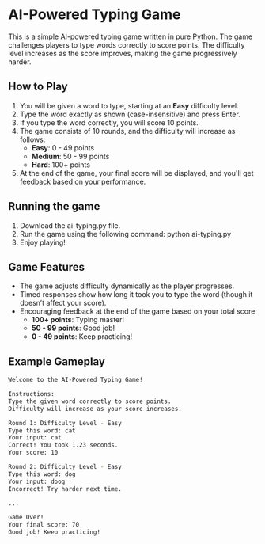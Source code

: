 # AI-Powered Typing Game

This is a simple AI-powered typing game written in pure Python. The game challenges players to type words correctly to score points. The difficulty level increases as the score improves, making the game progressively harder.

## How to Play

1. You will be given a word to type, starting at an **Easy** difficulty level.
2. Type the word exactly as shown (case-insensitive) and press Enter.
3. If you type the word correctly, you will score 10 points.
4. The game consists of 10 rounds, and the difficulty will increase as follows:
   - **Easy**: 0 - 49 points
   - **Medium**: 50 - 99 points
   - **Hard**: 100+ points
5. At the end of the game, your final score will be displayed, and you'll get feedback based on your performance.

## Running the game
1. Download the ai-typing.py file.
2. Run the game using the following command:
      python ai-typing.py
3. Enjoy playing!


## Game Features

- The game adjusts difficulty dynamically as the player progresses.
- Timed responses show how long it took you to type the word (though it doesn’t affect your score).
- Encouraging feedback at the end of the game based on your total score:
  - **100+ points**: Typing master!
  - **50 - 99 points**: Good job!
  - **0 - 49 points**: Keep practicing!

## Example Gameplay

```bash
Welcome to the AI-Powered Typing Game!

Instructions:
Type the given word correctly to score points.
Difficulty will increase as your score increases.

Round 1: Difficulty Level - Easy
Type this word: cat
Your input: cat
Correct! You took 1.23 seconds.
Your score: 10

Round 2: Difficulty Level - Easy
Type this word: dog
Your input: doog
Incorrect! Try harder next time.

...

Game Over!
Your final score: 70
Good job! Keep practicing!
